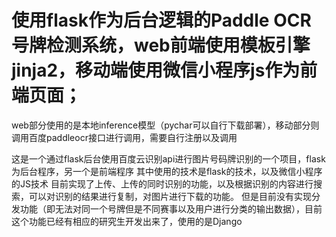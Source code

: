 # 使用flask作为后台逻辑的Paddle OCR号牌检测系统，web前端使用模板引擎jinja2，移动端使用微信小程序js作为前端页面；

web部分使用的是本地inference模型（pychar可以自行下载部署），移动部分则调用百度paddleocr接口进行调用，需要自行注册以及调用

这是一个通过flask后台使用百度云识别api进行图片号码牌识别的一个项目，flask为后台程序，另一个是前端程序
其中使用的技术是flask的技术，以及微信小程序的JS技术
目前实现了上传、上传的同时识别的功能，以及根据识别的内容进行搜索，可以对识别的结果进行复制，对图片进行下载的功能。
但是目前没有实现分发功能（即无法对同一个号牌但是不同赛事以及用户进行分类的输出数据），目前这个功能已经有相应的研究生开发出来了，使用的是Django
